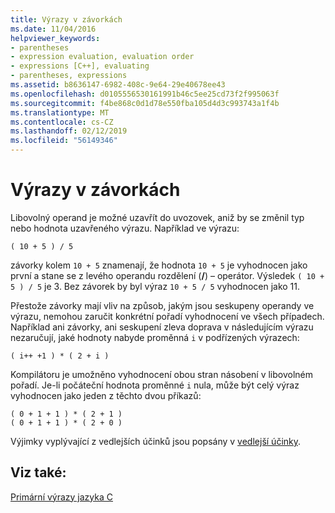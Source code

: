 ```yaml
---
title: Výrazy v závorkách
ms.date: 11/04/2016
helpviewer_keywords:
- parentheses
- expression evaluation, evaluation order
- expressions [C++], evaluating
- parentheses, expressions
ms.assetid: b8636147-6982-408c-9e64-29e40678ee43
ms.openlocfilehash: d0105556530161991b46c5ee25cd73f2f995063f
ms.sourcegitcommit: f4be868c0d1d78e550fba105d4d3c993743a1f4b
ms.translationtype: MT
ms.contentlocale: cs-CZ
ms.lasthandoff: 02/12/2019
ms.locfileid: "56149346"
---
```

# <a name="expressions-in-parentheses"></a>Výrazy v závorkách

Libovolný operand je možné uzavřít do uvozovek, aniž by se změnil typ nebo hodnota uzavřeného výrazu. Například ve výrazu:

```
( 10 + 5 ) / 5
```

závorky kolem `10 + 5` znamenají, že hodnota `10 + 5` je vyhodnocen jako první a stane se z levého operandu rozdělení (**/**) – operátor. Výsledek `( 10 + 5 ) / 5` je 3. Bez závorek by byl výraz `10 + 5 / 5` vyhodnocen jako 11.

Přestože závorky mají vliv na způsob, jakým jsou seskupeny operandy ve výrazu, nemohou zaručit konkrétní pořadí vyhodnocení ve všech případech. Například ani závorky, ani seskupení zleva doprava v následujícím výrazu nezaručují, jaké hodnoty nabyde proměnná `i` v podřízených výrazech:

```
( i++ +1 ) * ( 2 + i )
```

Kompilátoru je umožněno vyhodnocení obou stran násobení v libovolném pořadí. Je-li počáteční hodnota proměnné `i` nula, může být celý výraz vyhodnocen jako jeden z těchto dvou příkazů:

```
( 0 + 1 + 1 ) * ( 2 + 1 )
( 0 + 1 + 1 ) * ( 2 + 0 )
```

Výjimky vyplývající z vedlejších účinků jsou popsány v [vedlejší účinky](../c-language/side-effects.md).

## <a name="see-also"></a>Viz také:

[Primární výrazy jazyka C](../c-language/c-primary-expressions.md)
